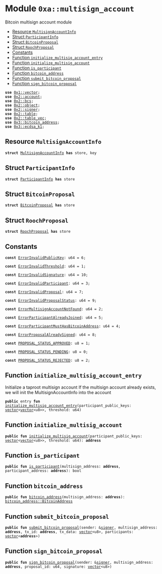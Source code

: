 
<a name="0xa_multisign_account"></a>

# Module `0xa::multisign_account`

Bitcoin multisign account module


-  [Resource `MultisignAccountInfo`](#0xa_multisign_account_MultisignAccountInfo)
-  [Struct `ParticipantInfo`](#0xa_multisign_account_ParticipantInfo)
-  [Struct `BitcoinProposal`](#0xa_multisign_account_BitcoinProposal)
-  [Struct `RoochProposal`](#0xa_multisign_account_RoochProposal)
-  [Constants](#@Constants_0)
-  [Function `initialize_multisig_account_entry`](#0xa_multisign_account_initialize_multisig_account_entry)
-  [Function `initialize_multisig_account`](#0xa_multisign_account_initialize_multisig_account)
-  [Function `is_participant`](#0xa_multisign_account_is_participant)
-  [Function `bitcoin_address`](#0xa_multisign_account_bitcoin_address)
-  [Function `submit_bitcoin_proposal`](#0xa_multisign_account_submit_bitcoin_proposal)
-  [Function `sign_bitcoin_proposal`](#0xa_multisign_account_sign_bitcoin_proposal)


<pre><code><b>use</b> <a href="">0x1::vector</a>;
<b>use</b> <a href="">0x2::account</a>;
<b>use</b> <a href="">0x2::bcs</a>;
<b>use</b> <a href="">0x2::object</a>;
<b>use</b> <a href="">0x2::signer</a>;
<b>use</b> <a href="">0x2::table</a>;
<b>use</b> <a href="">0x2::table_vec</a>;
<b>use</b> <a href="">0x3::bitcoin_address</a>;
<b>use</b> <a href="">0x3::ecdsa_k1</a>;
</code></pre>



<a name="0xa_multisign_account_MultisignAccountInfo"></a>

## Resource `MultisignAccountInfo`



<pre><code><b>struct</b> <a href="multisign_account.md#0xa_multisign_account_MultisignAccountInfo">MultisignAccountInfo</a> <b>has</b> store, key
</code></pre>



<a name="0xa_multisign_account_ParticipantInfo"></a>

## Struct `ParticipantInfo`



<pre><code><b>struct</b> <a href="multisign_account.md#0xa_multisign_account_ParticipantInfo">ParticipantInfo</a> <b>has</b> store
</code></pre>



<a name="0xa_multisign_account_BitcoinProposal"></a>

## Struct `BitcoinProposal`



<pre><code><b>struct</b> <a href="multisign_account.md#0xa_multisign_account_BitcoinProposal">BitcoinProposal</a> <b>has</b> store
</code></pre>



<a name="0xa_multisign_account_RoochProposal"></a>

## Struct `RoochProposal`



<pre><code><b>struct</b> <a href="multisign_account.md#0xa_multisign_account_RoochProposal">RoochProposal</a> <b>has</b> store
</code></pre>



<a name="@Constants_0"></a>

## Constants


<a name="0xa_multisign_account_ErrorInvalidPublicKey"></a>



<pre><code><b>const</b> <a href="multisign_account.md#0xa_multisign_account_ErrorInvalidPublicKey">ErrorInvalidPublicKey</a>: u64 = 6;
</code></pre>



<a name="0xa_multisign_account_ErrorInvalidThreshold"></a>



<pre><code><b>const</b> <a href="multisign_account.md#0xa_multisign_account_ErrorInvalidThreshold">ErrorInvalidThreshold</a>: u64 = 1;
</code></pre>



<a name="0xa_multisign_account_ErrorInvalidSignature"></a>



<pre><code><b>const</b> <a href="multisign_account.md#0xa_multisign_account_ErrorInvalidSignature">ErrorInvalidSignature</a>: u64 = 10;
</code></pre>



<a name="0xa_multisign_account_ErrorInvalidParticipant"></a>



<pre><code><b>const</b> <a href="multisign_account.md#0xa_multisign_account_ErrorInvalidParticipant">ErrorInvalidParticipant</a>: u64 = 3;
</code></pre>



<a name="0xa_multisign_account_ErrorInvalidProposal"></a>



<pre><code><b>const</b> <a href="multisign_account.md#0xa_multisign_account_ErrorInvalidProposal">ErrorInvalidProposal</a>: u64 = 7;
</code></pre>



<a name="0xa_multisign_account_ErrorInvalidProposalStatus"></a>



<pre><code><b>const</b> <a href="multisign_account.md#0xa_multisign_account_ErrorInvalidProposalStatus">ErrorInvalidProposalStatus</a>: u64 = 9;
</code></pre>



<a name="0xa_multisign_account_ErrorMultisignAccountNotFound"></a>



<pre><code><b>const</b> <a href="multisign_account.md#0xa_multisign_account_ErrorMultisignAccountNotFound">ErrorMultisignAccountNotFound</a>: u64 = 2;
</code></pre>



<a name="0xa_multisign_account_ErrorParticipantAlreadyJoined"></a>



<pre><code><b>const</b> <a href="multisign_account.md#0xa_multisign_account_ErrorParticipantAlreadyJoined">ErrorParticipantAlreadyJoined</a>: u64 = 5;
</code></pre>



<a name="0xa_multisign_account_ErrorParticipantMustHasBitcoinAddress"></a>



<pre><code><b>const</b> <a href="multisign_account.md#0xa_multisign_account_ErrorParticipantMustHasBitcoinAddress">ErrorParticipantMustHasBitcoinAddress</a>: u64 = 4;
</code></pre>



<a name="0xa_multisign_account_ErrorProposalAlreadySigned"></a>



<pre><code><b>const</b> <a href="multisign_account.md#0xa_multisign_account_ErrorProposalAlreadySigned">ErrorProposalAlreadySigned</a>: u64 = 8;
</code></pre>



<a name="0xa_multisign_account_PROPOSAL_STATUS_APPROVED"></a>



<pre><code><b>const</b> <a href="multisign_account.md#0xa_multisign_account_PROPOSAL_STATUS_APPROVED">PROPOSAL_STATUS_APPROVED</a>: u8 = 1;
</code></pre>



<a name="0xa_multisign_account_PROPOSAL_STATUS_PENDING"></a>



<pre><code><b>const</b> <a href="multisign_account.md#0xa_multisign_account_PROPOSAL_STATUS_PENDING">PROPOSAL_STATUS_PENDING</a>: u8 = 0;
</code></pre>



<a name="0xa_multisign_account_PROPOSAL_STATUS_REJECTED"></a>



<pre><code><b>const</b> <a href="multisign_account.md#0xa_multisign_account_PROPOSAL_STATUS_REJECTED">PROPOSAL_STATUS_REJECTED</a>: u8 = 2;
</code></pre>



<a name="0xa_multisign_account_initialize_multisig_account_entry"></a>

## Function `initialize_multisig_account_entry`

Initialize a taproot multisign account
If the multisign account already exists, we will init the MultisignAccountInfo into the account


<pre><code><b>public</b> entry <b>fun</b> <a href="multisign_account.md#0xa_multisign_account_initialize_multisig_account_entry">initialize_multisig_account_entry</a>(participant_public_keys: <a href="">vector</a>&lt;<a href="">vector</a>&lt;u8&gt;&gt;, threshold: u64)
</code></pre>



<a name="0xa_multisign_account_initialize_multisig_account"></a>

## Function `initialize_multisig_account`



<pre><code><b>public</b> <b>fun</b> <a href="multisign_account.md#0xa_multisign_account_initialize_multisig_account">initialize_multisig_account</a>(participant_public_keys: <a href="">vector</a>&lt;<a href="">vector</a>&lt;u8&gt;&gt;, threshold: u64): <b>address</b>
</code></pre>



<a name="0xa_multisign_account_is_participant"></a>

## Function `is_participant`



<pre><code><b>public</b> <b>fun</b> <a href="multisign_account.md#0xa_multisign_account_is_participant">is_participant</a>(multisign_address: <b>address</b>, participant_address: <b>address</b>): bool
</code></pre>



<a name="0xa_multisign_account_bitcoin_address"></a>

## Function `bitcoin_address`



<pre><code><b>public</b> <b>fun</b> <a href="">bitcoin_address</a>(multisign_address: <b>address</b>): <a href="_BitcoinAddress">bitcoin_address::BitcoinAddress</a>
</code></pre>



<a name="0xa_multisign_account_submit_bitcoin_proposal"></a>

## Function `submit_bitcoin_proposal`



<pre><code><b>public</b> <b>fun</b> <a href="multisign_account.md#0xa_multisign_account_submit_bitcoin_proposal">submit_bitcoin_proposal</a>(sender: &<a href="">signer</a>, multisign_address: <b>address</b>, tx_id: <b>address</b>, tx_data: <a href="">vector</a>&lt;u8&gt;, participants: <a href="">vector</a>&lt;<b>address</b>&gt;)
</code></pre>



<a name="0xa_multisign_account_sign_bitcoin_proposal"></a>

## Function `sign_bitcoin_proposal`



<pre><code><b>public</b> <b>fun</b> <a href="multisign_account.md#0xa_multisign_account_sign_bitcoin_proposal">sign_bitcoin_proposal</a>(sender: &<a href="">signer</a>, multisign_address: <b>address</b>, proposal_id: u64, signature: <a href="">vector</a>&lt;u8&gt;)
</code></pre>
